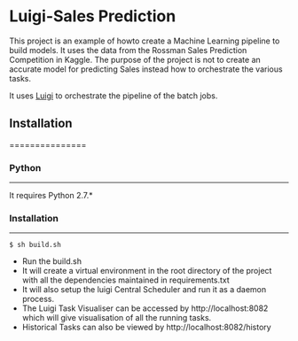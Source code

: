 # Luigi-Sales Prediction

This project is an example of howto create a Machine Learning pipeline to build models.
It uses the data from the Rossman Sales Prediction Competition in Kaggle. 
The purpose of the project is not to create an accurate model for predicting Sales instead how to 
orchestrate the various tasks.

It uses [Luigi](https://github.com/spotify/luigi) to orchestrate the pipeline of the batch jobs.

## Installation 
===============
### Python
---------------
It requires Python 2.7.*


### Installation
------------------------
```
$ sh build.sh
```

* Run the build.sh
* It will create a virtual environment in the root directory of the project with all the dependencies maintained in requirements.txt
* It will also setup the luigi Central Scheduler and run it as a daemon process.
* The Luigi Task Visualiser can be accessed by http://localhost:8082 which will give visualisation of all the running tasks.
* Historical Tasks can also be viewed by http://localhost:8082/history







